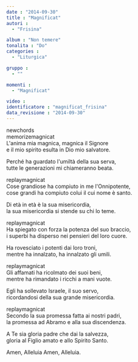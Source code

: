 ```yaml
---
date : "2014-09-30"
title : "Magnificat"
autori : 
  - "Frisina"

album : "Non temere"
tonalita : "Do"
categories : 
  - "Liturgica"

gruppo : 
  - ""

momenti : 
  - "Magnificat"

video : 
identificatore : "magnificat_frisina"
data_revisione : "2014-09-30"
---
```

  
newchords  
memorizemagnicat  
L'anima mia magnica, magnica il Signore  
e il mio spirito esulta in Dio mio salvatore.  
  
  
Perché ha guardato l'umiltà della sua serva,  
tutte le generazioni mi chiameranno beata.  
  
replaymagnicat  
Cose grandiose ha compiuto in me l'Onnipotente,  
cose grandi ha compiuto colui il cui nome è santo.  
  
  
Di età in età è la sua misericordia,  
la sua misericordia si stende su chi lo teme.  
  
replaymagnicat  
Ha spiegato con forza la potenza del suo braccio,  
i superbi ha disperso nei pensieri del loro cuore.  
  
  
Ha rovesciato i potenti dai loro troni,  
mentre ha innalzato, ha innalzato gli umili.  
  
replaymagnicat  
Gli affamati ha ricolmato dei suoi beni,  
mentre ha rimandato i ricchi a mani vuote.  
  
  
Egli ha sollevato Israele, il suo servo,  
ricordandosi della sua grande misericordia.  
  
replaymagnicat  
Secondo la sua promessa fatta ai nostri padri,  
la promessa ad Abramo e alla sua discendenza.  
  
  
A Te sia gloria padre che dai la salvezza,  
gloria al Figlio amato e allo Spirito Santo.  
  
  
  
Amen, Alleluia Amen, Alleluia.  
  
